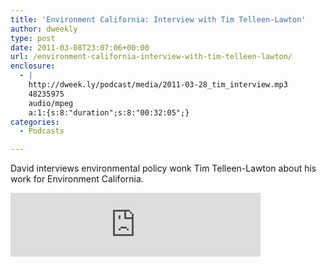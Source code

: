 ```yaml
---
title: 'Environment California: Interview with Tim Telleen-Lawton'
author: dweekly
type: post
date: 2011-03-08T23:07:06+00:00
url: /environment-california-interview-with-tim-telleen-lawton/
enclosure:
  - |
    http://dweek.ly/podcast/media/2011-03-28_tim_interview.mp3
    48235975
    audio/mpeg
    a:1:{s:8:"duration";s:8:"00:32:05";}
categories:
  - Podcasts

---
```

David interviews environmental policy wonk Tim Telleen-Lawton about his work for Environment California.

<iframe src="https://anchor.fm/dweekly/embed/episodes/Tim-Telleen-Lawton-ei733d" height="102px" width="400px" frameborder="0" scrolling="no"></iframe>
